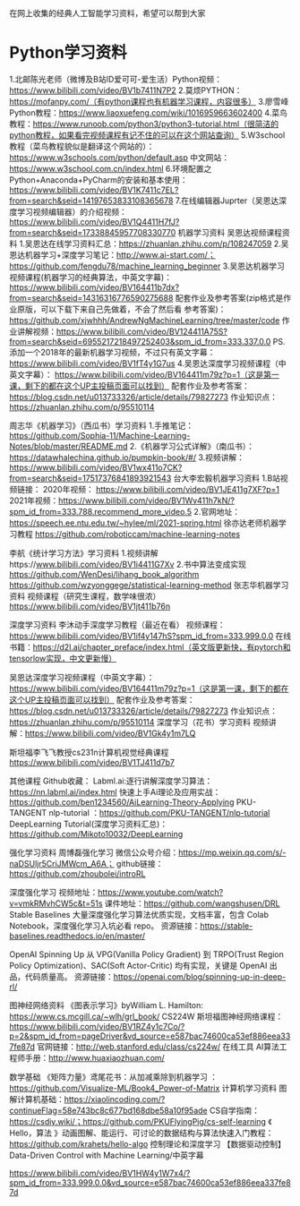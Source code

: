 在网上收集的经典人工智能学习资料，希望可以帮到大家
# Python学习资料
1.北邮陈光老师（微博及B站ID爱可可-爱生活）Python视频：https://www.bilibili.com/video/BV1b7411N7P2
2.莫烦PYTHON：https://mofanpy.com/（有python课程也有机器学习课程，内容很多）
3.廖雪峰Python教程：https://www.liaoxuefeng.com/wiki/1016959663602400
4.菜鸟教程：https://www.runoob.com/python3/python3-tutorial.html（很简洁的python教程，如果看完视频课程有记不住的可以在这个网站查询）
5.W3school教程（菜鸟教程貌似是翻译这个网站的）：
https://www.w3schools.com/python/default.asp
中文网站：https://www.w3school.com.cn/index.html
6.环境配置之Python+Anaconda+PyCharm的安装和基本使用：
https://www.bilibili.com/video/BV1K7411c7EL?from=search&seid=14197653833108365678
7.在线编辑器Juprter（吴恩达深度学习视频编辑器）的介绍视频：
https://www.bilibili.com/video/BV1Q4411H7fJ?from=search&seid=17338845957708330770
机器学习资料
吴恩达视频课程资料
1.吴恩达在线学习资料汇总：https://zhuanlan.zhihu.com/p/108247059
2.吴恩达机器学习+深度学习笔记：http://www.ai-start.com/；
https://github.com/fengdu78/machine_learning_beginner
3.吴恩达机器学习视频课程(机器学习的经典算法，中英文字幕)：
https://www.bilibili.com/video/BV164411b7dx?from=search&seid=14316316776590275688
配套作业及参考答案(zip格式是作业原版，可以下载下来自己先做着，不会了然后看 参考答案)：
https://github.com/xjwhhh/AndrewNgMachineLearning/tree/master/code
作业讲解视频：https://www.bilibili.com/video/BV124411A75S?from=search&seid=6955217218497252403&spm_id_from=333.337.0.0
PS. 添加一个2018年的最新机器学习视频，不过只有英文字幕：
https://www.bilibili.com/video/BV1fT4y1G7us
4.吴恩达深度学习视频课程（中英文字幕）：
https://www.bilibili.com/video/BV164411m79z?p=1（这是第一课，剩下的都在这个UP主投稿页面可以找到）
配套作业及参考答案：https://blog.csdn.net/u013733326/article/details/79827273
作业知识点：
https://zhuanlan.zhihu.com/p/95510114

周志华《机器学习》（西瓜书）学习资料
1.手推笔记：https://github.com/Sophia-11/Machine-Learning-Notes/blob/master/README.md
2.《机器学习公式详解》（南瓜书）：
https://datawhalechina.github.io/pumpkin-book/#/
3.视频讲解：https://www.bilibili.com/video/BV1wx411o7CK?from=search&seid=17517376841893921543
台大李宏毅机器学习资料
1.B站视频链接：
2020年视频：
https://www.bilibili.com/video/BV1JE411g7XF?p=1
2021年视频：https://www.bilibili.com/video/BV1Wv411h7kN/?spm_id_from=333.788.recommend_more_video.5
2.官网地址：https://speech.ee.ntu.edu.tw/~hylee/ml/2021-spring.html
徐亦达老师机器学习教程
https://github.com/roboticcam/machine-learning-notes

李航《统计学习方法》学习资料
1.视频讲解https://www.bilibili.com/video/BV1i4411G7Xv
2.书中算法变成实现
https://github.com/WenDesi/lihang_book_algorithm
https://github.com/wzyonggege/statistical-learning-method
张志华机器学习资料
视频课程（研究生课程，数学味很浓）https://www.bilibili.com/video/BV1jt411b76n

深度学习资料
李沐动手深度学习教程（最近在看）
视频课程：https://www.bilibili.com/video/BV1if4y147hS?spm_id_from=333.999.0.0
在线书籍：https://d2l.ai/chapter_preface/index.html（英文版更新快，有pytorch和tensorlow实现，中文更新慢）

吴恩达深度学习视频课程（中英文字幕）：
https://www.bilibili.com/video/BV164411m79z?p=1（这是第一课，剩下的都在这个UP主投稿页面可以找到）
配套作业及参考答案：https://blog.csdn.net/u013733326/article/details/79827273
作业知识点：
https://zhuanlan.zhihu.com/p/95510114
深度学习（花书）学习资料
视频讲解：https://www.bilibili.com/video/BV1Gk4y1m7LQ

斯坦福李飞飞教授cs231n计算机视觉经典课程
https://www.bilibili.com/video/BV1TJ411d7b7

其他课程
Github收藏：
Labml.ai:逐行讲解深度学习算法：https://nn.labml.ai/index.html
快速上手Ai理论及应用实战：https://github.com/ben1234560/AiLearning-Theory-Applying
PKU-TANGENT nlp-tutorial
：https://github.com/PKU-TANGENT/nlp-tutorial
DeepLearning Tutorial(深度学习资料汇总)：
https://github.com/Mikoto10032/DeepLearning

强化学习资料
周博磊强化学习
微信公众号介绍：https://mp.weixin.qq.com/s/-naDSUljr5CriJMWcm_A6A；
github链接：https://github.com/zhoubolei/introRL

深度强化学习
视频地址：https://www.youtube.com/watch?v=vmkRMvhCW5c&t=51s
课件地址：https://github.com/wangshusen/DRL
Stable Baselines
大量深度强化学习算法优质实现，文档丰富，包含 Colab Notebook，深度强化学习入坑必看 repo。
资源链接：https://stable-baselines.readthedocs.io/en/master/

OpenAI Spinning Up 
从 VPG(Vanilla Policy Gradient) 到 TRPO(Trust Region Policy Optimization)、SAC(Soft Actor-Critic) 均有实现，关键是 OpenAI 出品，代码质量高。
资源链接：https://openai.com/blog/spinning-up-in-deep-rl/

图神经网络资料
《图表示学习》byWilliam L. Hamilton:
https://www.cs.mcgill.ca/~wlh/grl_book/
CS224W 斯坦福图神经网络课程：
https://www.bilibili.com/video/BV1RZ4y1c7Co/?p=2&spm_id_from=pageDriver&vd_source=e587bac74600ca53ef886eea337fe87d
官网链接：http://web.stanford.edu/class/cs224w/
在线工具
AI算法工程师手册：http://www.huaxiaozhuan.com/

数学基础
《矩阵力量》鸢尾花书：从加减乘除到机器学习
：https://github.com/Visualize-ML/Book4_Power-of-Matrix
计算机学习资料
图解计算机基础：https://xiaolincoding.com/?continueFlag=58e743bc8c677bd168dbe58a10f95ade
CS自学指南：https://csdiy.wiki/；https://github.com/PKUFlyingPig/cs-self-learning
《 Hello，算法 》动画图解、能运行、可讨论的数据结构与算法快速入门教程：
https://github.com/krahets/hello-algo
控制理论和深度学习
【数据驱动控制】Data-Driven Control with Machine Learning/中英字幕

https://www.bilibili.com/video/BV1HW4y1W7x4/?spm_id_from=333.999.0.0&vd_source=e587bac74600ca53ef886eea337fe87d

